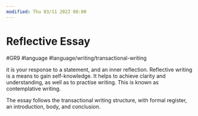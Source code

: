```yaml
---
modified: Thu 03/11 2022 08:00
---
```

# Reflective Essay
#GR9 #language #language/writing/transactional-writing

it is your response to a statement, and an inner reflection. Reflective writing is a means to gain self-knowledge. It helps to achieve clarity and understanding, as well as to practise writing. This is known as contemplative writing.

The essay follows the transactional writing structure, with formal register, an introduction, body, and conclusion.